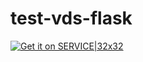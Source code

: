 # test-vds-flask

[![Get it on SERVICE|32x32](https://gist.github.com/cxmeel/0dbc95191f239b631c3874f4ccf114e2/raw/SERVICE-icon.svg)](https://example.com/...)

